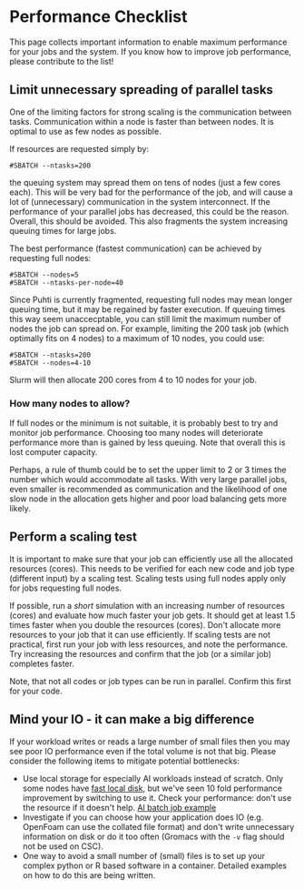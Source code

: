# Performance Checklist

This page collects important information to enable maximum performance
for your jobs and the system. If you know how to improve job performance,
please contribute to the list!

## Limit unnecessary spreading of parallel tasks
One of the limiting factors for strong scaling is the communication
between tasks. Communication within a node is faster than between
nodes. It is optimal to use as few nodes as possible.

If resources are requested simply by:
```
#SBATCH --ntasks=200
```
the queuing system may spread them on tens of nodes (just a few cores each).
This will be very bad for the performance of the job, and will cause a lot of
(unnecessary) communication in the system interconnect. If the performance of
your parallel jobs has decreased, this could be the reason. 
Overall, this should be avoided. This also
fragments the system increasing queuing times for large jobs.

The best performance (fastest communication) can be achieved by requesting
full nodes:
```
#SBATCH --nodes=5
#SBATCH --ntasks-per-node=40
```
Since Puhti is currently fragmented, requesting full nodes may mean longer queuing
time, but it may be regained by faster execution. If queuing times this way seem
unaccecptable, you can still limit the maximum number of nodes the job can spread on.
For example, limiting the 200 task job (which optimally fits on 4 nodes) to a maximum
of 10 nodes, you could use:

```
#SBATCH --ntasks=200
#SBATCH --nodes=4-10
```
Slurm will then allocate 200 cores from 4 to 10 nodes for your job.

### How many nodes to allow?
If full nodes or the minimum is not suitable, it is probably best to try
and monitor job performance. Choosing too many nodes will deteriorate
performance more than is gained by less queuing. Note that overall this is lost
computer capacity.

Perhaps, a rule of thumb could be
to set the upper limit to 2 or 3 times the number which would accommodate
all tasks. With very large parallel jobs, even smaller is recommended as
communication and the likelihood of one slow node in the allocation gets
higher and poor load balancing gets more likely.

## Perform a scaling test
It is important to make sure that your job can efficiently use
all the allocated resources (cores). This needs to be verified for
each new code and job type (different input) by a scaling test.
Scaling tests using full nodes apply only for jobs requesting
full nodes.

If possible, run a _short_ simulation with an increasing number of resources (cores)
and evaluate how much faster your job gets. It should get at least
1.5 times faster when you double the resources (cores). Don't allocate
more resources to your job that it can use efficiently. If scaling tests are not
practical, first run your job with less resources, and note the performance.
Try increasing the resources and confirm that the job (or a similar job)
completes faster.

Note, that not all codes or job types can be run in parallel. Confirm this first
for your code.

## Mind your IO - it can make a big difference

If your workload writes or reads a large number of small files then you may see poor IO performance
even if the total volume is not that big. Please consider the following items to mitigate potential bottlenecks:

* Use local storage for especially AI workloads instead of scratch. Only some nodes have
 [fast local disk](/computing/running/creating-job-scripts/#local-storage), but we've seen
  10 fold performance improvement by switching to use it. Check your performance: don't
  use the resource if it doesn't help. [AI batch job example](/support/tutorials/gpu-ml/#data-storage)
* Investigate if you can choose how your application does IO (e.g. OpenFoam can use the collated file format) and don't write unnecessary  information on disk or do it too often (Gromacs with the `-v` flag should not be used on CSC).
* One way to avoid a small number of (small) files is to set up your complex python or R
 based software in a container. Detailed examples on how to do this are being written.
